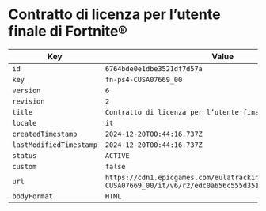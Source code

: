 # Contratto di licenza per l’utente finale di Fortnite®

| Key | Value |
| --- | ----- |
| `id` | `6764bde0e1dbe3521df7d57a` |
| `key` | `fn-ps4-CUSA07669_00` |
| `version` | `6` |
| `revision` | `2` |
| `title` | `Contratto di licenza per l’utente finale di Fortnite®` |
| `locale` | `it` |
| `createdTimestamp` | `2024-12-20T00:44:16.737Z` |
| `lastModifiedTimestamp` | `2024-12-20T00:44:16.737Z` |
| `status` | `ACTIVE` |
| `custom` | `false` |
| `url` | `https://cdn1.epicgames.com/eulatracking-download/fn-ps4-CUSA07669_00/it/v6/r2/edc0a656c555d351f77f8c7638a80fd0.pdf` |
| `bodyFormat` | `HTML` |
